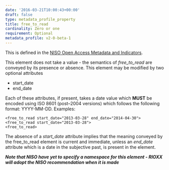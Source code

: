 ```yaml
---
date: '2016-03-21T10:00:43+00:00'
draft: false
type: metadata_profile_property
title: free_to_read
cardinality: Zero or one
requirement: Optional
metadata_profile: v2-0-beta-1
---
```

This is defined in the [NISO Open Access Metadata and Indicators](http://www.niso.org/workrooms/oami/).

This element does not take a value - the semantics of *free_to_read* are conveyed by its presence or absence. This element may be modified by two optional attributes

* start_date
* end_date

Each of these attributes, if present, takes a date value which **MUST** be encoded using ISO 8601 (post&#8211;2004 versions) which follows the following format: YYYY-MM-DD.
Examples:

    <free_to_read start_date="2013-03-28" end_date="2014-04-30">
    <free_to_read start_date="2013-03-28">
    <free_to_read>

The absence of a *start_date* attribute implies that the meaning conveyed by the free_to_read element is current and immediate, unless an *end_date* attribute which is a date in the subjective past, is present in the element.

***Note that NISO have yet to specify a namespace for this element - RIOXX will adopt the NISO recommendation when it is made***

